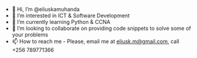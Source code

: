 - 👋 Hi, I’m @eliuskamuhanda
- 👀 I’m interested in ICT & Software Development
- 🌱 I’m currently learning Python & CCNA
- 💞️ I’m looking to collaborate on providing code snippets to solve some of your problems
- 📫 How to reach me - Please, email me at eliusk.m@gmail.com, call +256 789771366

<!---
eliuskamuhanda/eliuskamuhanda is a ✨ special ✨ repository because its `README.md` (this file) appears on your GitHub profile.
You can click the Preview link to take a look at your changes.
--->
